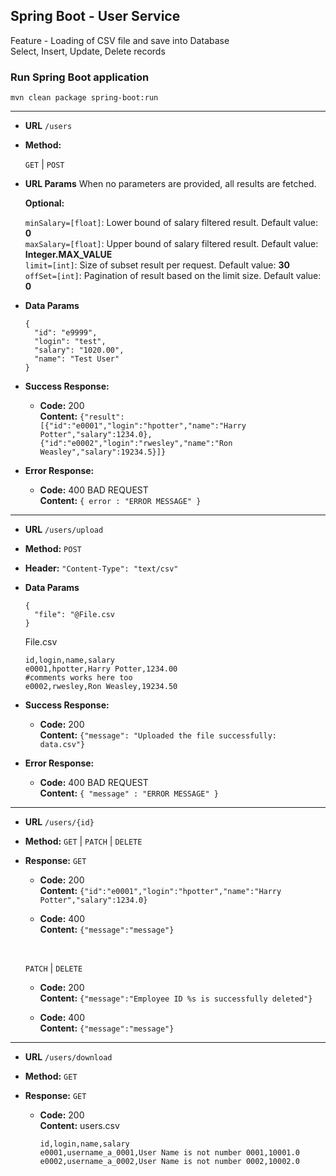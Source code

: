 **Spring Boot - User Service**
----
Feature - Loading of CSV file and save into Database\
Select, Insert, Update, Delete records

### Run Spring Boot application
```
mvn clean package spring-boot:run
```

---

* **URL**
  `/users`

* **Method:**

  `GET` | `POST`
  
*  **URL Params**
    When no parameters are provided, all results are fetched.

   **Optional:**
 
   `minSalary=[float]`: Lower bound of salary filtered result. Default value: **0**\
   `maxSalary=[float]`: Upper bound of salary filtered result. Default value: **Integer.MAX_VALUE**\
   `limit=[int]`: Size of subset result per request. Default value: **30**\
   `offSet=[int]`: Pagination of result based on the limit size. Default value: **0**


* **Data Params**

  ```
  {
    "id": "e9999",
    "login": "test",
    "salary": "1020.00",
    "name": "Test User"
  }
  ```

* **Success Response:**
  * **Code:** 200\
    **Content:** `{"result":[{"id":"e0001","login":"hpotter","name":"Harry Potter","salary":1234.0},{"id":"e0002","login":"rwesley","name":"Ron Weasley","salary":19234.5}]}`
 
* **Error Response:**

  * **Code:** 400 BAD REQUEST\
    **Content:** `{ error : "ERROR MESSAGE" }`

---

* **URL**
  `/users/upload`

* **Method:**
    `POST`

* **Header:**
    `"Content-Type": "text/csv"`

* **Data Params**

  ```
  {
    "file": "@File.csv
  }
  ```

  File.csv
  ```
  id,login,name,salary
  e0001,hpotter,Harry Potter,1234.00
  #comments works here too
  e0002,rwesley,Ron Weasley,19234.50
  ```


* **Success Response:**
  * **Code:** 200\
    **Content:** `{"message": "Uploaded the file successfully: data.csv"}`
 
* **Error Response:**

  * **Code:** 400 BAD REQUEST\
    **Content:** `{ "message" : "ERROR MESSAGE" }`

---

* **URL**
  `/users/{id}`

* **Method:**
    `GET` | `PATCH` | `DELETE`


* **Response:**
    `GET`
  * **Code:** 200\
    **Content:** `{"id":"e0001","login":"hpotter","name":"Harry Potter","salary":1234.0}`

  * **Code:** 400\
    **Content:** `{"message":"message"}`

  </br>

    `PATCH` | `DELETE`
  * **Code:** 200\
    **Content:** `{"message":"Employee ID %s is successfully deleted"}`
 
   * **Code:** 400\
    **Content:** `{"message":"message"}`


---

* **URL**
  `/users/download`

* **Method:**
    `GET`

* **Response:**
    `GET`
  * **Code:** 200\
    **Content:** users.csv
    ```
    id,login,name,salary
    e0001,username_a_0001,User Name is not number 0001,10001.0
    e0002,username_a_0002,User Name is not number 0002,10002.0
    ```

